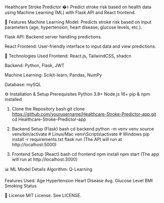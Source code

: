 Healthcare Stroke Predictor �⚕️
Predict stroke risk based on health data using Machine Learning (ML) with Flask API and React frontend.


📌 Features
Machine Learning Model: Predicts stroke risk based on input parameters (age, hypertension, heart disease, glucose levels, etc.).

Flask API: Backend server handling predictions.

React Frontend: User-friendly interface to input data and view predictions.

🚀 Technologies Used
Frontend: React.js, TailwindCSS, shadcn

Backend: Python, Flask, JWT

Machine Learning: Scikit-learn, Pandas, NumPy

Database: mySQL

⚙️ Installation & Setup
Prerequisites
Python 3.8+
Node.js 16+
pip & npm installed

1. Clone the Repository
bash
git clone https://github.com/yourusername/Healthcare-Stroke-Predictor-app.git
cd Healthcare-Stroke-Predictor-app
2. Backend Setup (Flask)
bash
cd backend
python -m venv venv
source venv/bin/activate  # Linux/Mac
venv\Scripts\activate     # Windows
pip install -r requirements.txt
flask run
(The API will run at http://localhost:5000)

3. Frontend Setup (React)
bash
cd frontend
npm install
npm start
(The app will run at http://localhost:3000)

📊 ML Model Details
Algorithm: Q-Learning

Features Used:
Age
Hypertension
Heart Disease
Avg. Glucose Level
BMI
Smoking Status


📜 License
MIT License. See LICENSE.
